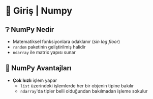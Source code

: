 # 🔰 Giriş \| Numpy

## ❔ NumPy Nedir <a id="numpy-nedir"></a>

* Matematiksel fonksiyonlara odaklanır \(_sin log floor_\)
* `random` paketinin geliştirilmiş halidir
* `ndarray` ile matrix yapısı sunar

## 💖 NumPy Avantajları <a id="numpy-avantajlari"></a>

* **Çok hızlı** işlem yapar
  * `list` üzerindeki işlemlerde her bir objenin tipine bakılır
  * `ndarray`'da tipler belli olduğundan bakılmadan işleme sokulur

